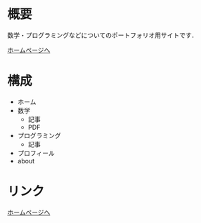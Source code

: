 # 概要
数学・プログラミングなどについてのポートフォリオ用サイトです．

[ホームページへ](https://kotatakeda.github.io/)

# 構成
- ホーム
- 数学
  - 記事
  - PDF
- プログラミング
  - 記事
- プロフィール
- about


# リンク
[ホームページへ](https://kotatakeda.github.io/)
